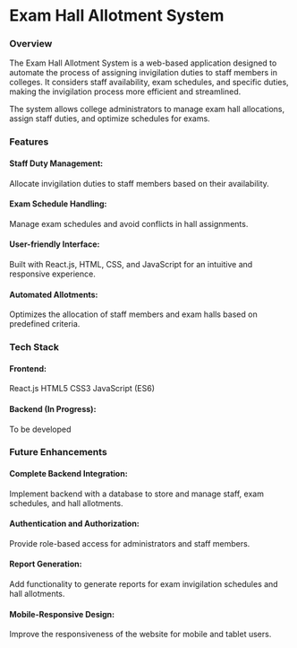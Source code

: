 # Exam Hall Allotment System
### Overview
The Exam Hall Allotment System is a web-based application designed to automate the process of assigning invigilation duties to staff members in colleges. It considers staff availability, exam schedules, and specific duties, making the invigilation process more efficient and streamlined.

The system allows college administrators to manage exam hall allocations, assign staff duties, and optimize schedules for exams.

### Features
#### Staff Duty Management: 
Allocate invigilation duties to staff members based on their availability.
#### Exam Schedule Handling: 
Manage exam schedules and avoid conflicts in hall assignments.
#### User-friendly Interface: 
Built with React.js, HTML, CSS, and JavaScript for an intuitive and responsive experience.
#### Automated Allotments: 
Optimizes the allocation of staff members and exam halls based on predefined criteria.

### Tech Stack
#### Frontend:
React.js
HTML5
CSS3
JavaScript (ES6)
#### Backend (In Progress):
To be developed

### Future Enhancements
#### Complete Backend Integration: 
Implement backend with a database to store and manage staff, exam schedules, and hall allotments.
#### Authentication and Authorization: 
Provide role-based access for administrators and staff members.
#### Report Generation: 
Add functionality to generate reports for exam invigilation schedules and hall allotments.
#### Mobile-Responsive Design: 
Improve the responsiveness of the website for mobile and tablet users.
